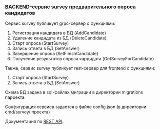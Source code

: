 ### BACKEND-сервис survey предварительного опроса кандидатов

Сервис survey публикует grpc-сервер с функциями:
1. Регистрация кандидата в БД (AddCandidate)
2. Удаление кандидата из БД (DeleteCandidate)
3. Старт опроса (StartSurvey)
4. Запись ответа в БД (SetAnswer)
5. Завершение опроса (SetFinishCandidate)
6. Получение результатов опроса кардидата (GetSurveyForCandidate)

Также, сервис survey публикует rest-сервер для frontend с функциями:
1. Старт опроса (StartSurvey)
2. Запись ответа в БД (SetAnswer)

Схема БД задана в sql-файлах миграции в директории migrations пароекта.

Сонфигурация сервиса задается в файле config.json (в директории cmd/survey/ проекта)

Документация по [REST API](./docs/api/swagger.md).

